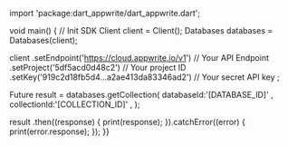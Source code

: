 import 'package:dart_appwrite/dart_appwrite.dart';

void main() { // Init SDK
  Client client = Client();
  Databases databases = Databases(client);

  client
    .setEndpoint('https://cloud.appwrite.io/v1') // Your API Endpoint
    .setProject('5df5acd0d48c2') // Your project ID
    .setKey('919c2d18fb5d4...a2ae413da83346ad2') // Your secret API key
  ;

  Future result = databases.getCollection(
    databaseId:'[DATABASE_ID]' ,
    collectionId:'[COLLECTION_ID]' ,
  );

  result
    .then((response) {
      print(response);
    }).catchError((error) {
      print(error.response);
  });
}}
